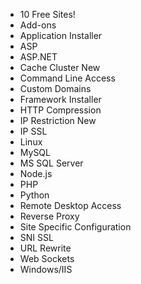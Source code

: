 <ul class="list-group ul-grid">
	<li class="list-group-item is-enabled">10 Free Sites!</li>
	<li class="list-group-item is-enabled">Add-ons</li>
	<li class="list-group-item is-enabled">Application Installer</li>
	<li class="list-group-item is-enabled">ASP</li>
	<li class="list-group-item is-enabled">ASP.NET</li>
	<li class="list-group-item is-enabled">Cache Cluster <span class="label label-warning">New</span></li>
	<li class="list-group-item is-enabled">Command Line Access</li>
	<li class="list-group-item is-enabled">Custom Domains</li>
	<li class="list-group-item is-enabled">Framework Installer</li>
	<li class="list-group-item is-disabled">HTTP Compression</li>
	<li class="list-group-item is-enabled">IP Restriction <span class="label label-warning">New</span></li>	
	<li class="list-group-item is-enabled">IP SSL</li>
	<li class="list-group-item is-disabled">Linux</li>
	<li class="list-group-item is-enabled">MySQL</li>
	<li class="list-group-item is-enabled">MS SQL Server</li>
	<li class="list-group-item is-enabled">Node.js</li>
	<li class="list-group-item is-enabled">PHP</li>
	<li class="list-group-item is-enabled">Python</li>
	<li class="list-group-item is-disabled">Remote Desktop Access</li>
	<li class="list-group-item is-disabled">Reverse Proxy</li>
	<li class="list-group-item is-enabled">Site Specific Configuration</li>
	<li class="list-group-item is-enabled">SNI SSL</li>
	<li class="list-group-item is-enabled">URL Rewrite</li>
	<li class="list-group-item is-disabled">Web Sockets</li>
	<li class="list-group-item is-enabled">Windows/IIS</li>
</ul>